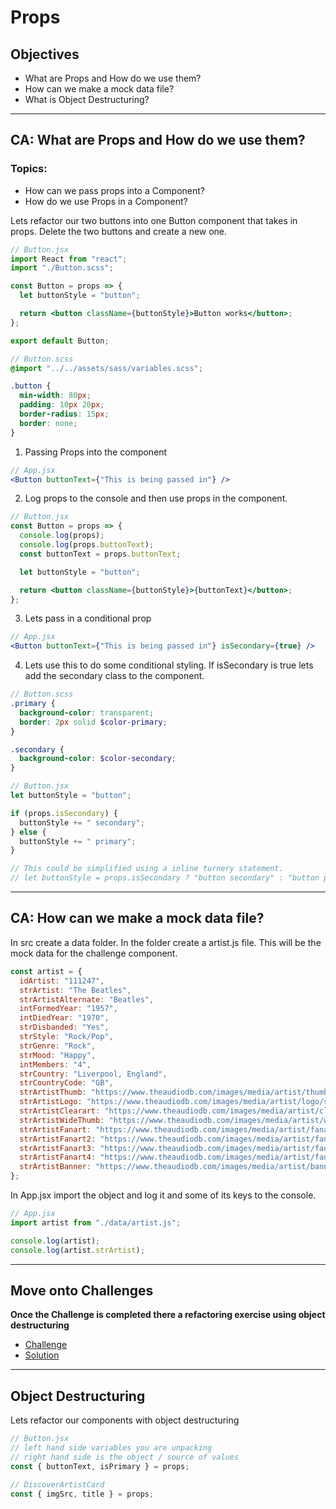# Props

## Objectives

- What are Props and How do we use them?
- How can we make a mock data file?
- What is Object Destructuring?

---

## CA: What are Props and How do we use them?

### Topics:

- How can we pass props into a Component?
- How do we use Props in a Component?

Lets refactor our two buttons into one Button component that takes in props. Delete the two buttons and create a new one.

```jsx
// Button.jsx
import React from "react";
import "./Button.scss";

const Button = props => {
  let buttonStyle = "button";

  return <button className={buttonStyle}>Button works</button>;
};

export default Button;
```

```scss
// Button.scss
@import "../../assets/sass/variables.scss";

.button {
  min-width: 80px;
  padding: 10px 20px;
  border-radius: 15px;
  border: none;
}
```

1. Passing Props into the component

```jsx
// App.jsx
<Button buttonText={"This is being passed in"} />
```

2.  Log props to the console and then use props in the component.

```jsx
// Button.jsx
const Button = props => {
  console.log(props);
  console.log(props.buttonText);
  const buttonText = props.buttonText;

  let buttonStyle = "button";

  return <button className={buttonStyle}>{buttonText}</button>;
};
```

3.  Lets pass in a conditional prop

```jsx
// App.jsx
<Button buttonText={"This is being passed in"} isSecondary={true} />
```

4. Lets use this to do some conditional styling. If isSecondary is true lets add the secondary class to the component.

```scss
// Button.scss
.primary {
  background-color: transparent;
  border: 2px solid $color-primary;
}

.secondary {
  background-color: $color-secondary;
}
```

```jsx
// Button.jsx
let buttonStyle = "button";

if (props.isSecondary) {
  buttonStyle += " secondary";
} else {
  buttonStyle += " primary";
}

// This could be simplified using a inline turnery statement.
// let buttonStyle = props.isSecondary ? "button secondary" : "button primary";
```

---

## CA: How can we make a mock data file?

In src create a data folder. In the folder create a artist.js file. This will be the mock data for the challenge component.

```js
const artist = {
  idArtist: "111247",
  strArtist: "The Beatles",
  strArtistAlternate: "Beatles",
  intFormedYear: "1957",
  intDiedYear: "1970",
  strDisbanded: "Yes",
  strStyle: "Rock/Pop",
  strGenre: "Rock",
  strMood: "Happy",
  intMembers: "4",
  strCountry: "Liverpool, England",
  strCountryCode: "GB",
  strArtistThumb: "https://www.theaudiodb.com/images/media/artist/thumb/qpvwuv1347996168.jpg",
  strArtistLogo: "https://www.theaudiodb.com/images/media/artist/logo/sqtvqw1519816358.png",
  strArtistClearart: "https://www.theaudiodb.com/images/media/artist/clearart/rrywwv1512575176.png",
  strArtistWideThumb: "https://www.theaudiodb.com/images/media/artist/widethumb/styrrt1518621883.jpg",
  strArtistFanart: "https://www.theaudiodb.com/images/media/artist/fanart/xrqqqu1541458809.jpg",
  strArtistFanart2: "https://www.theaudiodb.com/images/media/artist/fanart/sssrqr1341917298.jpg",
  strArtistFanart3: "https://www.theaudiodb.com/images/media/artist/fanart/wwvtpp1341917310.jpg",
  strArtistFanart4: "https://www.theaudiodb.com/images/media/artist/fanart/b6zl6c1613120079.jpg",
  strArtistBanner: "https://www.theaudiodb.com/images/media/artist/banner/utwpss1346162520.jpg",
};
```

In App.jsx import the object and log it and some of its keys to the console.

```jsx
// App.jsx
import artist from "./data/artist.js";

console.log(artist);
console.log(artist.strArtist);
```

---

## Move onto Challenges

**Once the Challenge is completed there a refactoring exercise using object destructuring**

- [Challenge](./challenge/challenge.md)
- [Solution](./challenge/solution.md)

---

## Object Destructuring

Lets refactor our components with object destructuring

```jsx
// Button.jsx
// left hand side variables you are unpacking
// right hand side is the object / source of values
const { buttonText, isPrimary } = props;
```

```jsx
// DiscoverArtistCard
const { imgSrc, title } = props;
```
